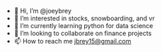 - 👋 Hi, I’m @joeybrey
- 👀 I’m interested in stocks, snowboarding, and vr
- 🌱 I’m currently learning python for data science
- 💞️ I’m looking to collaborate on finance projects
- 📫 How to reach me jbrey15@gmail.com

<!---
joeybrey/joeybrey is a ✨ special ✨ repository because its `README.md` (this file) appears on your GitHub profile.
You can click the Preview link to take a look at your changes.
--->
